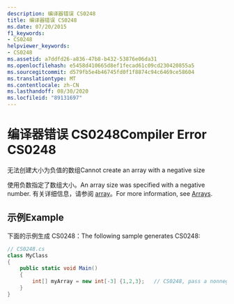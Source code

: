 ```yaml
---
description: 编译器错误 CS0248
title: 编译器错误 CS0248
ms.date: 07/20/2015
f1_keywords:
- CS0248
helpviewer_keywords:
- CS0248
ms.assetid: a7ddfd26-a836-47b8-b432-53876e06da31
ms.openlocfilehash: e5458d410665d8ef1fecad61c09cd230420855a5
ms.sourcegitcommit: d579fb5e4b46745fd0f1f8874c94c6469ce58604
ms.translationtype: MT
ms.contentlocale: zh-CN
ms.lasthandoff: 08/30/2020
ms.locfileid: "89131697"
---
```

# <a name="compiler-error-cs0248"></a><span data-ttu-id="d6878-103">编译器错误 CS0248</span><span class="sxs-lookup"><span data-stu-id="d6878-103">Compiler Error CS0248</span></span>
<span data-ttu-id="d6878-104">无法创建大小为负值的数组</span><span class="sxs-lookup"><span data-stu-id="d6878-104">Cannot create an array with a negative size</span></span>  
  
 <span data-ttu-id="d6878-105">使用负数指定了数组大小。</span><span class="sxs-lookup"><span data-stu-id="d6878-105">An array size was specified with a negative number.</span></span> <span data-ttu-id="d6878-106">有关详细信息，请参阅 [array](../programming-guide/arrays/index.md)。</span><span class="sxs-lookup"><span data-stu-id="d6878-106">For more information, see [Arrays](../programming-guide/arrays/index.md).</span></span>  
  
## <a name="example"></a><span data-ttu-id="d6878-107">示例</span><span class="sxs-lookup"><span data-stu-id="d6878-107">Example</span></span>  
 <span data-ttu-id="d6878-108">下面的示例生成 CS0248：</span><span class="sxs-lookup"><span data-stu-id="d6878-108">The following sample generates CS0248:</span></span>  
  
```csharp  
// CS0248.cs  
class MyClass  
{  
    public static void Main()  
    {  
        int[] myArray = new int[-3] {1,2,3};   // CS0248, pass a nonnegative number  
    }  
}  
```
